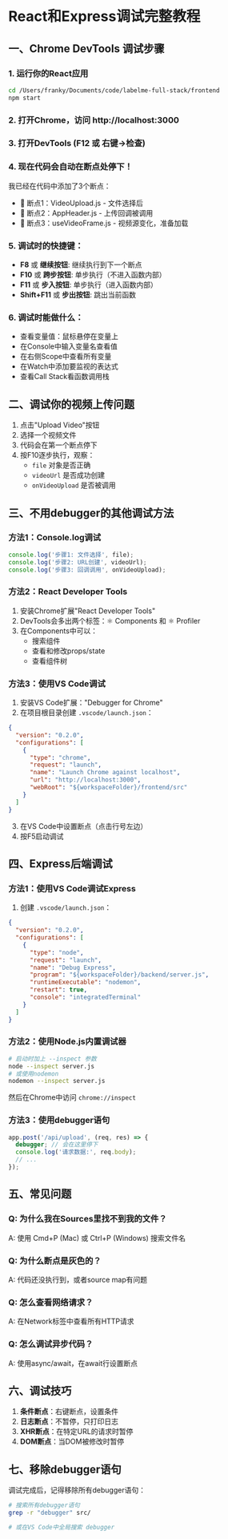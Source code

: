 # React和Express调试完整教程

## 一、Chrome DevTools 调试步骤

### 1. 运行你的React应用
```bash
cd /Users/franky/Documents/code/labelme-full-stack/frontend
npm start
```

### 2. 打开Chrome，访问 http://localhost:3000

### 3. 打开DevTools (F12 或 右键->检查)

### 4. 现在代码会自动在断点处停下！

我已经在代码中添加了3个断点：
- 🔴 断点1：VideoUpload.js - 文件选择后
- 🔴 断点2：AppHeader.js - 上传回调被调用  
- 🔴 断点3：useVideoFrame.js - 视频源变化，准备加载

### 5. 调试时的快捷键：
- **F8** 或 **继续按钮**: 继续执行到下一个断点
- **F10** 或 **跨步按钮**: 单步执行（不进入函数内部）
- **F11** 或 **步入按钮**: 单步执行（进入函数内部）
- **Shift+F11** 或 **步出按钮**: 跳出当前函数

### 6. 调试时能做什么：
- 查看变量值：鼠标悬停在变量上
- 在Console中输入变量名查看值
- 在右侧Scope中查看所有变量
- 在Watch中添加要监视的表达式
- 查看Call Stack看函数调用栈

## 二、调试你的视频上传问题

1. 点击"Upload Video"按钮
2. 选择一个视频文件
3. 代码会在第一个断点停下
4. 按F10逐步执行，观察：
   - `file` 对象是否正确
   - `videoUrl` 是否成功创建
   - `onVideoUpload` 是否被调用

## 三、不用debugger的其他调试方法

### 方法1：Console.log调试
```javascript
console.log('步骤1: 文件选择', file);
console.log('步骤2: URL创建', videoUrl);
console.log('步骤3: 回调调用', onVideoUpload);
```

### 方法2：React Developer Tools
1. 安装Chrome扩展"React Developer Tools"
2. DevTools会多出两个标签：⚛️ Components 和 ⚛️ Profiler
3. 在Components中可以：
   - 搜索组件
   - 查看和修改props/state
   - 查看组件树

### 方法3：使用VS Code调试
1. 安装VS Code扩展："Debugger for Chrome"
2. 在项目根目录创建 `.vscode/launch.json`：
```json
{
  "version": "0.2.0",
  "configurations": [
    {
      "type": "chrome",
      "request": "launch",
      "name": "Launch Chrome against localhost",
      "url": "http://localhost:3000",
      "webRoot": "${workspaceFolder}/frontend/src"
    }
  ]
}
```
3. 在VS Code中设置断点（点击行号左边）
4. 按F5启动调试

## 四、Express后端调试

### 方法1：使用VS Code调试Express
1. 创建 `.vscode/launch.json`：
```json
{
  "version": "0.2.0",
  "configurations": [
    {
      "type": "node",
      "request": "launch",
      "name": "Debug Express",
      "program": "${workspaceFolder}/backend/server.js",
      "runtimeExecutable": "nodemon",
      "restart": true,
      "console": "integratedTerminal"
    }
  ]
}
```

### 方法2：使用Node.js内置调试器
```bash
# 启动时加上 --inspect 参数
node --inspect server.js
# 或使用nodemon
nodemon --inspect server.js
```
然后在Chrome中访问 `chrome://inspect`

### 方法3：使用debugger语句
```javascript
app.post('/api/upload', (req, res) => {
  debugger; // 会在这里停下
  console.log('请求数据:', req.body);
  // ...
});
```

## 五、常见问题

### Q: 为什么我在Sources里找不到我的文件？
A: 使用 Cmd+P (Mac) 或 Ctrl+P (Windows) 搜索文件名

### Q: 为什么断点是灰色的？
A: 代码还没执行到，或者source map有问题

### Q: 怎么查看网络请求？
A: 在Network标签中查看所有HTTP请求

### Q: 怎么调试异步代码？
A: 使用async/await，在await行设置断点

## 六、调试技巧

1. **条件断点**：右键断点，设置条件
2. **日志断点**：不暂停，只打印日志
3. **XHR断点**：在特定URL的请求时暂停
4. **DOM断点**：当DOM被修改时暂停

## 七、移除debugger语句

调试完成后，记得移除所有debugger语句：
```bash
# 搜索所有debugger语句
grep -r "debugger" src/

# 或在VS Code中全局搜索 debugger
```
